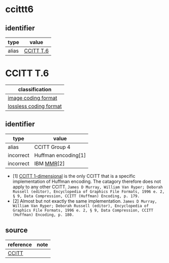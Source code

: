 # ccittt6

## identifier
| type              | value
| ----------------- | -----
| alias             | [CCITT T.6](#ccitt-t.6)

# CCITT T.6
| classification
| --------------
| [image coding format](video.md)
| [lossless coding format](compression.md)

## identifier
| type              | value
| ----------------- | -----
| alias             | CCITT Group 4
| incorrect         | Huffman encoding[1]
| incorrect         | IBM [MMR](mmr.md)[2]

* [1] [CCITT 1-dimensional](#ccitt1d.md) is the only CCITT that is a specific implementation of Huffman encoding. The catagory therefore does not apply to any other CCITT. `James D Murray, William Van Ryper; Deborah Russell (editor), Encyclopedia of Graphics File Formats, 1996 e. 2, § 9, Data Compression, CCITT (Huffman) Encoding, p. 179.`
* [2] Almost but not exactly the same implementation. `James D Murray, William Van Ryper; Deborah Russell (editor), Encyclopedia of Graphics File Formats, 1996 e. 2, § 9, Data Compression, CCITT (Huffman) Encoding, p. 180.`

## source
| reference | note
| --------- | ----
| [CCITT](ccitt.md)

